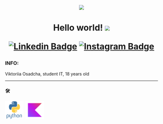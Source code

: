 
<div id="header" align="center">
    <img src="https://media.tenor.com/_DOBjnGspYAAAAAM/code-coding.gif" width="100"/>
</div>
<div id=body>
  <div align="center">
    <h1>
        Hello world!
        <img src="https://www.emojiall.com/images/240/telegram/1f389.gif" width="20px"/>

[![Linkedin Badge](https://img.shields.io/badge/-Linkedin-blue?style=flat&logo=Linkedin&logoColor=white)](https://www.linkedin.com/in/viktoriiaosadcha-6b18542b5/?trk=public_profile-settings_edit-profile-content)
[![Instagram Badge](https://img.shields.io/badge/-Instagram-red?style=flat&logo=Instagram&logoColor=white)](https://www.instagram.com/osadcha.vikosa?igsh=MTMya3lqbGVnaTFtNw%3D%3D&utm_source=qr)


</h1>





  </div>
  <div id="About me">
  
  ### INFO:
  
Viktoriia Osadcha, student IT, 18 years old 

---
  
  </div>
  <div id="tools">
    
  ### :hammer_and_wrench:

  <div>
      <img src="https://github.com/devicons/devicon/blob/master/icons/python/python-original-wordmark.svg" title="Python" alt="Python" width="60" height="60"/>&nbsp;
       <img src="https://github.com/devicons/devicon/blob/master/icons/kotlin/kotlin-original.svg" title="Linux" **alt="Kotlin" width="60" height="60"/>
       

